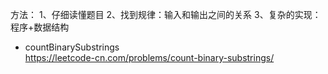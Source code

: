 方法：
1、仔细读懂题目
2、找到规律：输入和输出之间的关系
3、复杂的实现：程序+数据结构


* countBinarySubstrings  
https://leetcode-cn.com/problems/count-binary-substrings/

